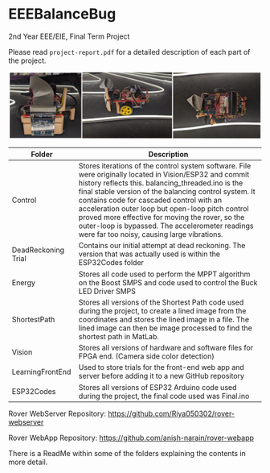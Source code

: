 # EEEBalanceBug
2nd Year EEE/EIE, Final Term Project

Please read `project-report.pdf` for a detailed description of each part of the project.

![final chassis images](final-design.png)

| Folder  | Description |
| ------------- | ------------- |
| Control  | Stores iterations of the control system software. File were originally located in Vision/ESP32 and commit history reflects this. balancing_threaded.ino is the final stable version of the balancing control system. It contains code for cascaded control with an acceleration outer loop but open-loop pitch control proved more effective for moving the rover, so the outer-loop is bypassed. The accelerometer readings were far too noisy, causing large vibrations.  |
| DeadReckoning Trial  | Contains our initial attempt at dead reckoning. The version that was actually used is within the ESP32Codes folder  |
| Energy  | Stores all code used to perform the MPPT algorithm on the Boost SMPS and code used to control the Buck LED Driver SMPS  |
| ShortestPath  | Stores all versions of the Shortest Path code used during the project, to create a lined image from the coordinates and stores the lined image in a file. The lined image can then be image processed to find the shortest path in MatLab.   |
| Vision  | Stores all versions of hardware and software files for FPGA end. (Camera side color detection) |
| LearningFrontEnd | Used to store trials for the front-end web app and server before adding it to a new GitHub repository  |
| ESP32Codes  | Stores all versions of ESP32 Arduino code used during the project, the final code used was Final.ino |

Rover WebServer Repository: https://github.com/Riya050302/rover-webserver

Rover WebApp Repository: https://github.com/anish-narain/rover-webapp

There is a ReadMe within some of the folders explaining the contents in more detail.
